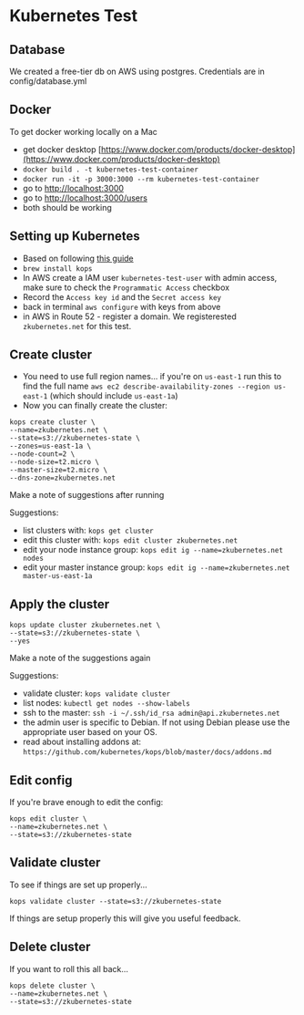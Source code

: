 # Kubernetes Test

## Database

We created a free-tier db on AWS using postgres. Credentials are in config/database.yml

## Docker

To get docker working locally on a Mac 

* get docker desktop [https://www.docker.com/products/docker-desktop](https://www.docker.com/products/docker-desktop)
* `docker build . -t kubernetes-test-container`
* `docker run -it -p 3000:3000 --rm kubernetes-test-container`
* go to [http://localhost:3000](http://localhost:3000)
* go to [http://localhost:3000/users](http://localhost:3000/users)
* both should be working

## Setting up Kubernetes

* Based on following [this guide](https://github.com/rotati/rails-docker-kubernetes-ECS-example)
* `brew install kops`
* In AWS create a IAM user `kubernetes-test-user` with admin access, make sure to check the `Programmatic Access` checkbox
* Record the `Access key id` and the `Secret access key`
* back in terminal `aws configure` with keys from above
* in AWS in Route 52 - register a domain. We registerested `zkubernetes.net` for this test.

## Create cluster

* You need to use full region names... if you're on `us-east-1` run this to find the full name `aws ec2 describe-availability-zones --region us-east-1` (which should include `us-east-1a`)
* Now you can finally create the cluster:

```
kops create cluster \
--name=zkubernetes.net \
--state=s3://zkubernetes-state \
--zones=us-east-1a \
--node-count=2 \
--node-size=t2.micro \
--master-size=t2.micro \
--dns-zone=zkubernetes.net
```

Make a note of suggestions after running

Suggestions:

* list clusters with: `kops get cluster`
* edit this cluster with: `kops edit cluster zkubernetes.net`
* edit your node instance group: `kops edit ig --name=zkubernetes.net nodes`
* edit your master instance group: `kops edit ig --name=zkubernetes.net master-us-east-1a`

## Apply the cluster

```
kops update cluster zkubernetes.net \
--state=s3://zkubernetes-state \
--yes
```

Make a note of the suggestions again

Suggestions:

* validate cluster: `kops validate cluster`
* list nodes: `kubectl get nodes --show-labels`
* ssh to the master: `ssh -i ~/.ssh/id_rsa admin@api.zkubernetes.net`
* the admin user is specific to Debian. If not using Debian please use the appropriate user based on your OS.
* read about installing addons at: `https://github.com/kubernetes/kops/blob/master/docs/addons.md`

## Edit config

If you're brave enough to edit the config:

```
kops edit cluster \
--name=zkubernetes.net \
--state=s3://zkubernetes-state
```

## Validate cluster

To see if things are set up properly...

```
kops validate cluster --state=s3://zkubernetes-state
```

If things are setup properly this will give you useful feedback.

## Delete cluster

If you want to roll this all back...

```
kops delete cluster \
--name=zkubernetes.net \
--state=s3://zkubernetes-state
```

